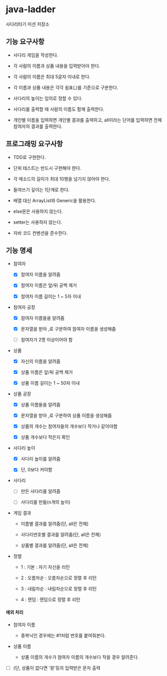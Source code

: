 # java-ladder
사다리타기 미션 저장소

## 기능 요구사항

- 사다리 게임을 작성한다.

- 각 사람의 이름과 상품 내용을 입력받아야 한다.

- 각 사람의 이름은 최대 5글자 이내로 한다.

- 각 이름과 상품 내용은 각각 쉼표(,)를 기준으로 구분한다.

- 사다리의 높이는 임의로 정할 수 있다.

- 사다리를 출력할 때 사람의 이름도 함께 출력한다.

- 개인별 이름을 입력하면 개인별 결과를 출력하고, all이라는 단어를 입력하면 전체 참여자의 결과를 출력한다.

## 프로그래밍 요구사항

- TDD로 구현한다.

- 단위 테스트는 반드시 구현해야 한다.

- 각 메소드의 길이가 최대 10행을 넘기지 않아야 한다.

- 들여쓰기 깊이는 1단계로 한다.

- 배열 대신 ArrayList와 Generic을 활용한다.

- else문은 사용하지 않는다.

- setter는 사용하지 않는다.

- 자바 코드 컨벤션을 준수한다.

## 기능 명세

- 참여자

  - [x] 참여자 이름을 알려줌
  
  - [x] 참여자 이름은 앞/뒤 공백 제거
  
  - [x] 참여자 이름 길이는 1 ~ 5자 이내
  
- 참여자 공장

  - [x] 참여자 이름들을 알려줌
  
  - [x] 문자열을 받아 ,로 구분하여 참여자 이름을 생성해줌
  
  - [ ] 참여자가 2명 이상이어야 함
  
- 상품

  - [x] 자신의 이름을 알려줌
  
  - [x] 상품 이름은 앞/뒤 공백 제거
  
  - [x] 상품 이름 길이는 1 ~ 50자 이내
    
- 상품 공장

  - [x] 상품 이름들을 알려줌
  
  - [x] 문자열을 받아 ,로 구분하여 상품 이름을 생성해줌
  
  - [x] 상품의 개수는 참여자들의 개수보다 작거나 같아야함
  
  - [x] 상품 개수보다 작은지 확인
  
- 사다리 높이

  - [x] 사다리 높이를 알려줌
  
  - [x] 단, 0보다 커야함

- 사다리

  - [ ] 만든 사다리를 알려줌
  
  - [ ] 사다리를 만듦(n개의 높이)
    
- 게임 결과

  - 이름별 결과를 알려줌(단, all은 전체)
  
  - 사다리번호별 결과를 알려줌(단, all은 전체)
  
  - 상품별 결과를 알려줌(단, all은 전체)
  
- 정렬

  - 1 : 기본 : 자기 자신을 리턴
  
  - 2 : 오름차순 : 오름차순으로 정렬 후 리턴
  
  - 3 : 내림차순 : 내림차순으로 정렬 후 리턴
  
  - 4 : 랜덤 : 랜덤으로 정렬 후 리턴

#### 예외 처리

- 참여자 이름

  - 중복닉인 경우에는 #1처럼 번호를 붙여줘본다.
    
- 상품 이름
   
  - 상품 이름의 개수가 참여자 이름의 개수보다 작을 경우 알려준다.

- [ ] (단, 상품이 없다면 '꽝'등의 입력받은 문자 출력